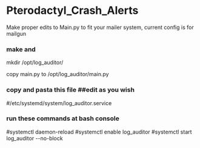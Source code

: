 # Pterodactyl_Crash_Alerts 

Make proper edits to Main.py to fit your mailer system, current config is for mailgun
### make and 
mkdir /opt/log_auditor/ 

copy main.py to /opt/log_auditor/main.py

### copy and pasta this file ##edit as you wish 
#/etc/systemd/system/log_auditor.service 



### run these commands at bash console 
#systemctl daemon-reload 
#systemctl enable log_auditor 
#systemctl start log_auditor --no-block 
